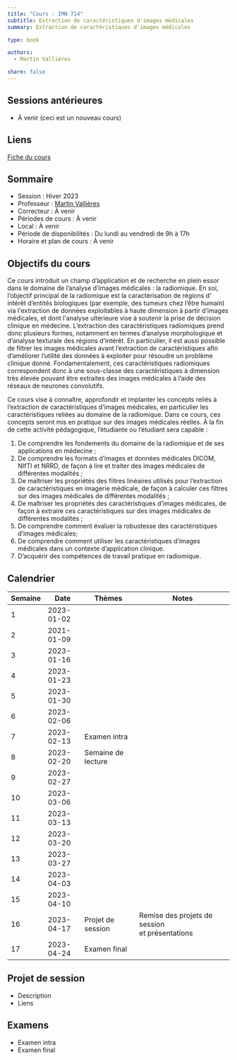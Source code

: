 ```yaml
---
title: "Cours : IMN 714"
subtitle: Extraction de caractéristiques d'images médicales
summary: Extraction de caractéristiques d'images médicales

type: book

authors:
  - Martin Vallières

share: false
---
```


## Sessions antérieures

- À venir (ceci est un nouveau cours)

## Liens

[Fiche du cours](https://www.usherbrooke.ca/admission/fiches-cours/IMN714/)

## Sommaire 

- Session : Hiver 2023
- Professeur : [Martin Vallières](mailto:martin.vallieres@usherbrooke.ca)
- Correcteur : À venir
- Périodes de cours : À venir
- Local : À venir
- Période de disponibilités : Du lundi au vendredi de 9h à 17h
- Horaire et plan de cours : À venir

## Objectifs du cours

Ce cours introduit un champ d’application et de recherche en plein essor dans le domaine de l’analyse d’images 
médicales : la radiomique. En soi, l’objectif principal de la radiomique est la caractérisation de régions d’
intérêt d’entités biologiques (par exemple, des tumeurs chez l’être humain) via l'extraction de données exploitables 
à haute dimension à partir d’images médicales, et dont l'analyse ultérieure vise à soutenir la prise de décision 
clinique en médecine. L’extraction des caractéristiques radiomiques prend donc plusieurs formes, notamment en termes 
d’analyse morphologique et d’analyse texturale des régions d’intérêt. En particulier, il est aussi possible de 
filtrer les images médicales avant l’extraction de caractéristiques afin d’améliorer l’utilité des données à 
exploiter pour résoudre un problème clinique donné. Fondamentalement, ces caractéristiques radiomiques correspondent 
donc à une sous-classe des caractéristiques à dimension très élevée pouvant être extraites des images médicales à 
l’aide des réseaux de neurones convolutifs. 

Ce cours vise à connaître, approfondir et implanter les concepts reliés à l’extraction de caractéristiques d’images médicales, en particulier les caractéristiques reliées au domaine de la radiomique. Dans ce cours, ces concepts seront mis en pratique sur des images médicales réelles. À la fin de cette activité pédagogique, l’étudiante ou l’étudiant sera capable :

1. De comprendre les fondements du domaine de la radiomique et de ses applications en médecine ;
2. De comprendre les formats d’images et données médicales DICOM, NIfTI et NRRD, de façon à lire et traiter des images médicales de différentes modalités ;
3. De maîtriser les propriétés des filtres linéaires utilisés pour l’extraction de caractéristiques en imagerie médicale, de façon à calculer ces filtres sur des images médicales de différentes modalités ;
4. De maîtriser les propriétés des caractéristiques d’images médicales, de façon à extraire ces caractéristiques sur des images médicales de différentes modalités ;
5. De comprendre comment évaluer la robustesse des caractéristiques d’images médicales;
6. De comprendre comment utiliser les caractéristiques d’images médicales dans un contexte d’application clinique.
7. D’acquérir des compétences de travail pratique en radiomique.   

## Calendrier

<div style="text-align: center;">
  <style>
    .col1{width:50px}
    .col2{width:100px}
    .col3{width:200px}
    .col4{width:400px}
  </style>
<table>
  <thead>
    <tr>
      <th class="col1"><b>Semaine</b></th>
      <th class="col2"><b>Date</b></th>
      <th class="col3"><b>Thèmes</b></th>
      <th class="col4"><b>Notes</b></th>
    </tr>
  </thead>
  <tbody>
    <tr>
      <td>1</td>
      <td>2023-01-02</td>
      <td></td>
      <td></td>
    </tr>
    <tr>
      <td>2</td>
      <td>2021-01-09</td>
      <td></td>
      <td></td>
    </tr>
    <tr>
      <td>3</td>
      <td>2023-01-16</td>
      <td></td>
      <td></td>
    </tr>
    <tr>
      <td>4</td>
      <td>2023-01-23</td>
      <td></td>
      <td></td>
    </tr>
    <tr>
      <td>5</td>
      <td>2023-01-30</td>
      <td></td>
      <td></td>
    </tr>
    <tr>
      <td>6</td>
      <td>2023-02-06</td>
      <td></td>
      <td></td>
    </tr>
    <tr>
      <td>7</td>
      <td>2023-02-13</td>
      <td>Examen intra</td>
      <td></td>
    </tr>
    <tr>
      <td>8</td>
      <td>2023-02-20</td>
      <td>Semaine de lecture</td>
      <td></td>
    </tr>
    <tr>
      <td>9</td>
      <td>2023-02-27</td>
      <td></td>
      <td></td>
    </tr>
    <tr>
      <td>10</td>
      <td>2023-03-06</td>
      <td></td>
      <td></td>
    </tr>
    <tr>
      <td>11</td>
      <td>2023-03-13</td>
      <td></td>
      <td></td>
    </tr>
    <tr>
      <td>12</td>
      <td>2023-03-20</td>
      <td></td>
      <td></td>
    </tr>
    <tr>
      <td>13</td>
      <td>2023-03-27</td>
      <td></td>
      <td></td>
    </tr>
    <tr>
      <td>14</td>
      <td>2023-04-03</td>
      <td></td>
      <td></td>
    </tr>
    <tr>
      <td>15</td>
      <td>2023-04-10</td>
      <td></td>
      <td></td>
    </tr>
    <tr>
      <td>16</td>
      <td>2023-04-17</td>
      <td>Projet de session</td>
      <td>Remise des projets de session<br>et présentations</td>
    </tr>
    <tr>
      <td>17</td>
      <td>2023-04-24</td>
      <td>Examen final</td>
      <td></td>
    </tr>
  </tbody>
</table>
</div>

## Projet de session

- Description
- Liens

## Examens

- Examen intra
- Examen final
